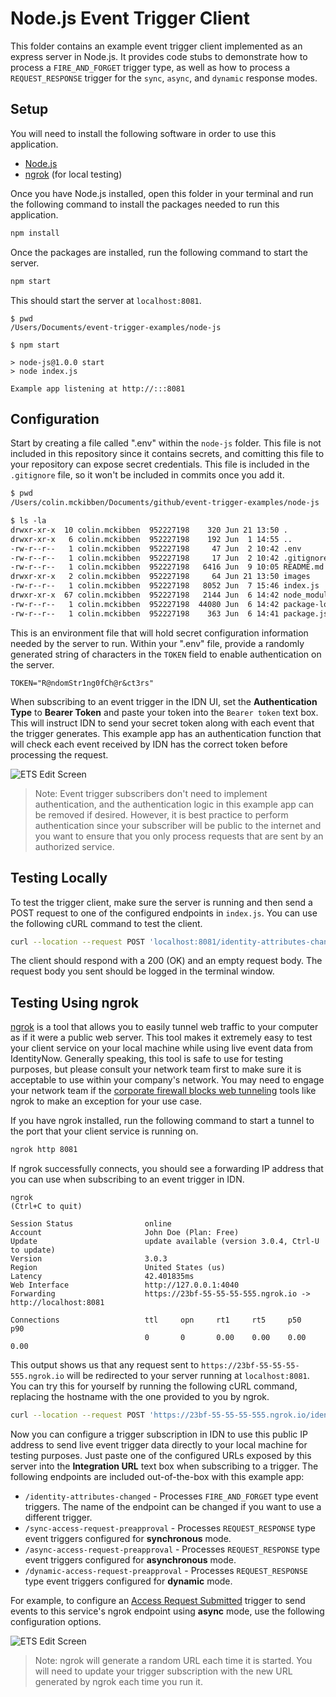# Node.js Event Trigger Client

This folder contains an example event trigger client implemented as an express server in Node.js.  It provides code stubs to demonstrate how to process a `FIRE_AND_FORGET` trigger type, as well as how to process a `REQUEST_RESPONSE` trigger for the `sync`, `async`, and `dynamic` response modes.

## Setup

You will need to install the following software in order to use this application.

- [Node.js](https://nodejs.org/en/download/)
- [ngrok](https://ngrok.com/download) (for local testing)

Once you have Node.js installed, open this folder in your terminal and run the following command to install the packages needed to run this application.

```sh
npm install
```

Once the packages are installed, run the following command to start the server.

```sh
npm start
```

This should start the server at `localhost:8081`.

```text
$ pwd
/Users/Documents/event-trigger-examples/node-js

$ npm start

> node-js@1.0.0 start
> node index.js

Example app listening at http://:::8081
```

## Configuration

Start by creating a file called ".env" within the `node-js` folder.  This file is not included in this repository since it contains secrets, and comitting this file to your repository can expose secret credentials.  This file is included in the `.gitignore` file, so it won't be included in commits once you add it. 

```txt
$ pwd
/Users/colin.mckibben/Documents/github/event-trigger-examples/node-js

$ ls -la
drwxr-xr-x  10 colin.mckibben  952227198    320 Jun 21 13:50 .
drwxr-xr-x   6 colin.mckibben  952227198    192 Jun  1 14:55 ..
-rw-r--r--   1 colin.mckibben  952227198     47 Jun  2 10:42 .env
-rw-r--r--   1 colin.mckibben  952227198     17 Jun  2 10:42 .gitignore
-rw-r--r--   1 colin.mckibben  952227198   6416 Jun  9 10:05 README.md
drwxr-xr-x   2 colin.mckibben  952227198     64 Jun 21 13:50 images
-rw-r--r--   1 colin.mckibben  952227198   8052 Jun  7 15:46 index.js
drwxr-xr-x  67 colin.mckibben  952227198   2144 Jun  6 14:42 node_modules
-rw-r--r--   1 colin.mckibben  952227198  44080 Jun  6 14:42 package-lock.json
-rw-r--r--   1 colin.mckibben  952227198    363 Jun  6 14:41 package.json
```

This is an environment file that will hold secret configuration information needed by the server to run.  Within your ".env" file, provide a randomly generated string of characters in the `TOKEN` field to enable authentication on the server.

```text
TOKEN="R@ndomStr1ng0fCh@r&ct3rs"
```

When subscribing to an event trigger in the IDN UI, set the **Authentication Type** to **Bearer Token** and paste your token into the `Bearer token` text box.  This will instruct IDN to send your secret token along with each event that the trigger generates.  This example app has an authentication function that will check each event received by IDN has the correct token before processing the request.

![ETS Edit Screen](./images/ets-edit-screen.png)

> Note: Event trigger subscribers don't need to implement authentication, and the authentication logic in this example app can be removed if desired.  However, it is best practice to perform authentication since your subscriber will be public to the internet and you want to ensure that you only process requests that are sent by an authorized service.

## Testing Locally

To test the trigger client, make sure the server is running and then send a POST request to one of the configured endpoints in `index.js`.  You can use the following cURL command to test the client.

```sh
curl --location --request POST 'localhost:8081/identity-attributes-changed' --header 'Content-Type: application/json' --data-raw '{"data": "hello world!"}'
```

The client should respond with a 200 (OK) and an empty request body.  The request body you sent should be logged in the terminal window.

## Testing Using ngrok

[ngrok](https://ngrok.com/) is a tool that allows you to easily tunnel web traffic to your computer as if it were a public web server.  This tool makes it extremely easy to test your client service on your local machine while using live event data from IdentityNow.  Generally speaking, this tool is safe to use for testing purposes, but please consult your network team first to make sure it is acceptable to use within your company's network.  You may need to engage your network team if the [corporate firewall blocks web tunneling](https://ngrok.com/docs/guides/running-behind-firewalls) tools like ngrok to make an exception for your use case.

If you have ngrok installed, run the following command to start a tunnel to the port that your client service is running on.

```sh
ngrok http 8081
```

If ngrok successfully connects, you should see a forwarding IP address that you can use when subscribing to an event trigger in IDN.

```text
ngrok                                                                                                                               (Ctrl+C to quit)
                                                                                                                                                    
Session Status                online                                                                                                                
Account                       John Doe (Plan: Free)                                                                                           
Update                        update available (version 3.0.4, Ctrl-U to update)                                                                    
Version                       3.0.3                                                                                                                 
Region                        United States (us)                                                                                                    
Latency                       42.401835ms                                                                                                           
Web Interface                 http://127.0.0.1:4040                                                                                                 
Forwarding                    https://23bf-55-55-55-555.ngrok.io -> http://localhost:8081                                                           
                                                                                                                                                    
Connections                   ttl     opn     rt1     rt5     p50     p90                                                                           
                              0       0       0.00    0.00    0.00    0.00      
```

This output shows us that any request sent to `https://23bf-55-55-55-555.ngrok.io` will be redirected to your server running at `localhost:8081`.  You can try this for yourself by running the following cURL command, replacing the hostname with the one provided to you by ngrok.

```sh
curl --location --request POST 'https://23bf-55-55-55-555.ngrok.io/identity-attributes-changed' --header 'Content-Type: application/json' --data-raw '{"data": "hello world!"}'
```

Now you can configure a trigger subscription in IDN to use this public IP address to send live event trigger data directly to your local machine for testing purposes.  Just paste one of the configured URLs exposed by this server into the **Integration URL** text box when subscribing to a trigger.  The following endpoints are included out-of-the-box with this example app:

- `/identity-attributes-changed` - Processes `FIRE_AND_FORGET` type event triggers.  The name of the endpoint can be changed if you want to use a different trigger.
- `/sync-access-request-preapproval` - Processes `REQUEST_RESPONSE` type event triggers configured for **synchronous** mode.
- `/async-access-request-preapproval` - Processes `REQUEST_RESPONSE` type event triggers configured for **asynchronous** mode.
- `/dynamic-access-request-preapproval` - Processes `REQUEST_RESPONSE` type event triggers configured for **dynamic** mode.

For example, to configure an [Access Request Submitted](https://developer.sailpoint.com/triggers/available-event-triggers/Access_Request_Preapproval.html#getting-started) trigger to send events to this service's ngrok endpoint using **async** mode, use the following configuration options.

![ETS Edit Screen](./images/ets-edit-screen.png)

> Note: ngrok will generate a random URL each time it is started.  You will need to update your trigger subscription with the new URL generated by ngrok each time you run it.
